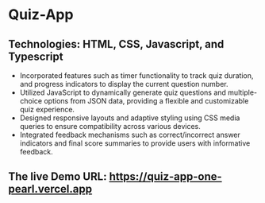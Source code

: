 # Quiz-App
## Technologies: HTML, CSS, Javascript, and Typescript
 - Incorporated features such as timer functionality to track quiz duration, and progress indicators to display the current question number.
 - Utilized JavaScript to dynamically generate quiz questions and multiple-choice options from JSON data, providing a flexible and customizable quiz experience.
 - Designed responsive layouts and adaptive styling using CSS media queries to ensure compatibility across various devices.
 - Integrated feedback mechanisms such as correct/incorrect answer indicators and final score summaries to provide users with informative feedback.
## The live Demo URL: https://quiz-app-one-pearl.vercel.app
